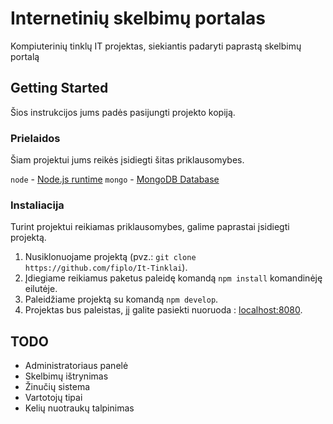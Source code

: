 # Internetinių skelbimų portalas

Kompiuterinių tinklų IT projektas, siekiantis padaryti paprastą skelbimų portalą

## Getting Started

Šios instrukcijos jums padės pasijungti projekto kopiją.

### Prielaidos

Šiam projektui jums reikės įsidiegti šitas priklausomybes.

`node` - [Node.js runtime](https://github.com/nodejs/node)
`mongo` - [MongoDB Database](https://github.com/mongodb/mongo)

### Instaliacija

Turint projektui reikiamas priklausomybes, galime paprastai įsidiegti projektą.

1. Nusiklonuojame projektą (pvz.: `git clone https://github.com/fiplo/It-Tinklai`).
2. Įdiegiame reikiamus paketus paleidę komandą `npm install` komandinėję eilutėje.
3. Paleidžiame projektą su komandą `npm develop`.
4. Projektas bus paleistas, jį galite pasiekti nuoruoda : [localhost:8080](http://localhost:8080).

## TODO

- Administratoriaus panelė
- Skelbimų ištrynimas
- Žinučių sistema
- Vartotojų tipai
- Kelių nuotraukų talpinimas
